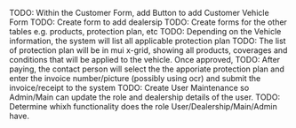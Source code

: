TODO: Within the Customer Form, add Button to add Customer Vehicle Form
TODO: Create form to add dealersip
TODO: Create forms for the other tables e.g. products, protection plan, etc
TODO: Depending on the Vehicle information, the system will list all applicable protection plan
TODO: The list of protection plan will be in mui x-grid, showing all products, coverages and conditions that will be applied to the vehicle. Once approved,
TODO: After paying, the contact person will select the the apporiate protection plan and enter the invoice number/picture (possibly using ocr) and submit the invoice/receipt to the system
TODO: Create User Maintenance so Admin/Main can update the role and dealership details of the user.
TODO: Determine whixh functionality does the role User/Dealership/Main/Admin have.
 